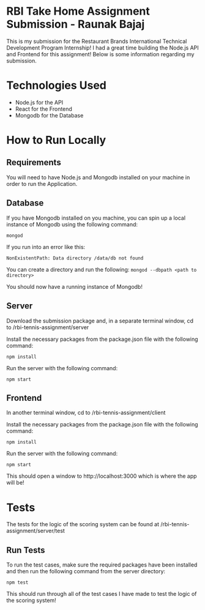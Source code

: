 # RBI Take Home Assignment Submission - Raunak Bajaj

This is my submission for the Restaurant Brands International Technical Development Program Internship! I had a great time building the Node.js API and Frontend for this assignment! Below is some information regarding my submission.

# Technologies Used
 - Node.js for the API
 - React for the Frontend
 - Mongodb for the Database

# How to Run Locally
## Requirements

You will need to have Node.js and Mongodb installed on your machine in order to run the Application.

## Database

If you have Mongodb installed on you machine, you can spin up a local instance of Mongodb using the following command:

```mongod```

If you run into an error like this:

```NonExistentPath: Data directory /data/db not found```

You can create a directory and run the following:
```mongod --dbpath <path to directory>```

You should now have a running instance of Mongodb!

## Server

Download the submission package and, in a separate terminal window, cd to /rbi-tennis-assignment/server

Install the necessary packages from the package.json file with the following command:

```npm install```

Run the server with the following command:

```npm start```

## Frontend

In another terminal window, cd to /rbi-tennis-assignment/client

Install the necessary packages from the package.json file with the following command:

```npm install```

Run the server with the following command:

```npm start```

This should open a window to http://localhost:3000 which is where the app will be!

# Tests

The tests for the logic of the scoring system can be found at /rbi-tennis-assignment/server/test

## Run Tests

To run the test cases, make sure the required packages have been installed and then run the following command from the server directory:

```npm test```

This should run through all of the test cases I have made to test the logic of the scoring system!
